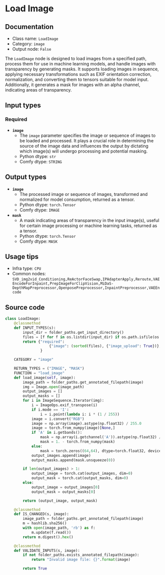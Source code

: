 # Load Image
## Documentation
- Class name: `LoadImage`
- Category: `image`
- Output node: `False`

The `LoadImage` node is designed to load images from a specified path, process them for use in machine learning models, and handle images with transparency by generating masks. It supports loading images in sequence, applying necessary transformations such as EXIF orientation correction, normalization, and converting them to tensors suitable for model input. Additionally, it generates a mask for images with an alpha channel, indicating areas of transparency.
## Input types
### Required
- **`image`**
    - The `image` parameter specifies the image or sequence of images to be loaded and processed. It plays a crucial role in determining the source of the image data and influences the output by dictating which image(s) will undergo processing and potential masking.
    - Python dtype: `str`
    - Comfy dtype: `STRING`
## Output types
- **`image`**
    - The processed image or sequence of images, transformed and normalized for model consumption, returned as a tensor.
    - Python dtype: `torch.Tensor`
    - Comfy dtype: `IMAGE`
- **`mask`**
    - A mask indicating areas of transparency in the input image(s), useful for certain image processing or machine learning tasks, returned as a tensor.
    - Python dtype: `torch.Tensor`
    - Comfy dtype: `MASK`
## Usage tips
- Infra type: `CPU`
- Common nodes: `SVD_img2vid_Conditioning,ReActorFaceSwap,IPAdapterApply,Reroute,VAEEncodeForInpaint,PrepImageForClipVision,MiDaS-DepthMapPreprocessor,OpenposePreprocessor,InpaintPreprocessor,VAEEncode`


## Source code
```python
class LoadImage:
    @classmethod
    def INPUT_TYPES(s):
        input_dir = folder_paths.get_input_directory()
        files = [f for f in os.listdir(input_dir) if os.path.isfile(os.path.join(input_dir, f))]
        return {"required":
                    {"image": (sorted(files), {"image_upload": True})},
                }

    CATEGORY = "image"

    RETURN_TYPES = ("IMAGE", "MASK")
    FUNCTION = "load_image"
    def load_image(self, image):
        image_path = folder_paths.get_annotated_filepath(image)
        img = Image.open(image_path)
        output_images = []
        output_masks = []
        for i in ImageSequence.Iterator(img):
            i = ImageOps.exif_transpose(i)
            if i.mode == 'I':
                i = i.point(lambda i: i * (1 / 255))
            image = i.convert("RGB")
            image = np.array(image).astype(np.float32) / 255.0
            image = torch.from_numpy(image)[None,]
            if 'A' in i.getbands():
                mask = np.array(i.getchannel('A')).astype(np.float32) / 255.0
                mask = 1. - torch.from_numpy(mask)
            else:
                mask = torch.zeros((64,64), dtype=torch.float32, device="cpu")
            output_images.append(image)
            output_masks.append(mask.unsqueeze(0))

        if len(output_images) > 1:
            output_image = torch.cat(output_images, dim=0)
            output_mask = torch.cat(output_masks, dim=0)
        else:
            output_image = output_images[0]
            output_mask = output_masks[0]

        return (output_image, output_mask)

    @classmethod
    def IS_CHANGED(s, image):
        image_path = folder_paths.get_annotated_filepath(image)
        m = hashlib.sha256()
        with open(image_path, 'rb') as f:
            m.update(f.read())
        return m.digest().hex()

    @classmethod
    def VALIDATE_INPUTS(s, image):
        if not folder_paths.exists_annotated_filepath(image):
            return "Invalid image file: {}".format(image)

        return True

```
